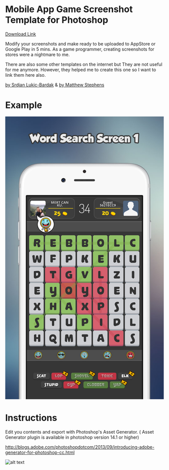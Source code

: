 # Mobile App Game Screenshot Template for Photoshop

[Download Link](soon)

Modify your screenshots and make ready to be uploaded to AppStore or Google Play in 5 mins. As a game programmer, creating screenshots for stores were a nightmare to me. 

There are also some other templates on the internet but They are not useful for me anymore. However, they helped me to create this one so I want to link them here also.

[by Srdjan Lukic-Bardak](https://dribbble.com/shots/1785333-AppStore-Screenshot-Template-PSD)
&
[by Matthew Stephens](https://dribbble.com/shots/2153799-App-Store-Screenshots-Template-PSD-CC-2015)

# Example
![alt text](https://github.com/mertkurum/Mobile-App-Game-Screenshot-Template/blob/master/Example/iphone6plus-screen1.jpg?raw=true "5.5 inc Screenshot")


# Instructions
Edit you contents and export with Photoshop's Asset Generator. ( Asset Generator plugin is available in photoshop version 14.1 or higher)

http://blogs.adobe.com/photoshopdotcom/2013/09/introducing-adobe-generator-for-photoshop-cc.html


![alt text](https://image.ibb.co/f9fgRa/dest.png)
